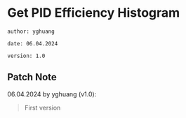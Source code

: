 # Get PID Efficiency Histogram

`author: yghuang`

`date: 06.04.2024`

`version: 1.0`

## Patch Note

06.04.2024 by yghuang (v1.0):

> First version
